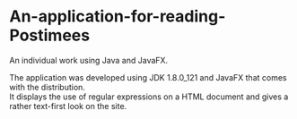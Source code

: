 # An-application-for-reading-Postimees
An individual work using Java and JavaFX.

The application was developed using JDK 1.8.0_121 and JavaFX that comes with the distribution.  
It displays the use of regular expressions on a HTML document and gives a rather text-first look on the site. 
